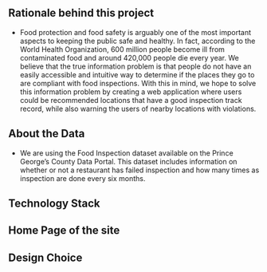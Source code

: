 ## Rationale behind this project
- Food protection and food safety is arguably one of the most important aspects to 
keeping the public safe and healthy. In fact, according to the World Health Organization, 
600 million people become ill from contaminated food and around 420,000 people die 
every year. We believe that the true information problem is that people do not have an 
easily accessible and intuitive way to determine if the places they go to are compliant 
with food inspections. With this in mind, we hope to solve this information problem by 
creating a web application where users could be recommended locations that have a 
good inspection track record, while also warning the users of nearby locations with 
violations.  

## About the Data 
 - We are using the Food Inspection dataset available on the Prince George’s 
County Data Portal. This dataset includes information on whether or not a restaurant 
has failed inspection and how many times as inspection are done every six months. 

## Technology Stack 

## Home Page of the site 

## Design Choice 
